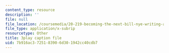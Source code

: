 ```yaml
---
content_type: resource
description: ''
file: null
file_location: /coursemedia/20-219-becoming-the-next-bill-nye-writing-and-hosting-the-educational-show-january-iap-2015/7b916ac3725183906d301942cc40cdb7_2z33hyYG6Js.srt
file_type: application/x-subrip
resourcetype: Other
title: 3play caption file
uid: 7b916ac3-7251-8390-6d30-1942cc40cdb7
---
```

